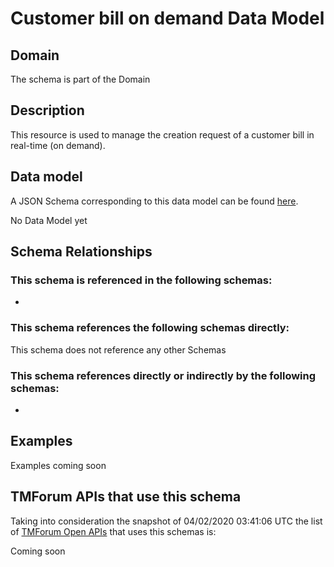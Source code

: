 # Customer bill on demand Data Model

## Domain

The  schema is part of the  Domain

## Description

This resource is used to manage the creation request of a customer bill in real-time (on demand).

## Data model

A JSON Schema corresponding to this data model can be found
[here](https://github.com/tmforum-rand/schemas/blob/candidates/Customer/CustomerBillOnDemand.schema.json).

No Data Model yet

## Schema Relationships

### This schema is referenced in the following schemas:

-

### This schema references the following schemas directly:

This schema does not reference any other Schemas

### This schema references directly or indirectly by the following schemas:

-



## Examples

Examples coming soon

## TMForum APIs that use this schema

Taking into consideration the snapshot of 04/02/2020 03:41:06 UTC the list of [TMForum Open APIs](https://www.tmforum.org/open-apis/) that uses this schemas is:

Coming soon